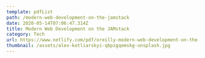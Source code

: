 ```yaml
---
template: pdfList
path: /modern-web-development-on-the-jamstack
date: 2020-05-14T07:06:47.314Z
title: Modern Web Development on the JAMstack
category: Tech
url: https://www.netlify.com/pdf/oreilly-modern-web-development-on-the-jamstack.pdf
thumbnail: /assets/alex-kotliarskyi-qbpzgqemskg-unsplash.jpg
---
```

